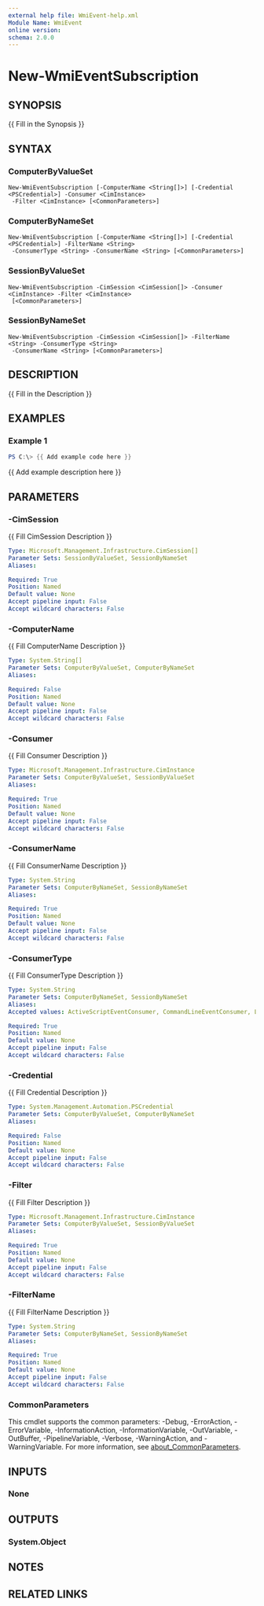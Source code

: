 ```yaml
---
external help file: WmiEvent-help.xml
Module Name: WmiEvent
online version:
schema: 2.0.0
---
```


# New-WmiEventSubscription

## SYNOPSIS
{{ Fill in the Synopsis }}

## SYNTAX

### ComputerByValueSet
```
New-WmiEventSubscription [-ComputerName <String[]>] [-Credential <PSCredential>] -Consumer <CimInstance>
 -Filter <CimInstance> [<CommonParameters>]
```

### ComputerByNameSet
```
New-WmiEventSubscription [-ComputerName <String[]>] [-Credential <PSCredential>] -FilterName <String>
 -ConsumerType <String> -ConsumerName <String> [<CommonParameters>]
```

### SessionByValueSet
```
New-WmiEventSubscription -CimSession <CimSession[]> -Consumer <CimInstance> -Filter <CimInstance>
 [<CommonParameters>]
```

### SessionByNameSet
```
New-WmiEventSubscription -CimSession <CimSession[]> -FilterName <String> -ConsumerType <String>
 -ConsumerName <String> [<CommonParameters>]
```

## DESCRIPTION
{{ Fill in the Description }}

## EXAMPLES

### Example 1
```powershell
PS C:\> {{ Add example code here }}
```

{{ Add example description here }}

## PARAMETERS

### -CimSession
{{ Fill CimSession Description }}

```yaml
Type: Microsoft.Management.Infrastructure.CimSession[]
Parameter Sets: SessionByValueSet, SessionByNameSet
Aliases:

Required: True
Position: Named
Default value: None
Accept pipeline input: False
Accept wildcard characters: False
```

### -ComputerName
{{ Fill ComputerName Description }}

```yaml
Type: System.String[]
Parameter Sets: ComputerByValueSet, ComputerByNameSet
Aliases:

Required: False
Position: Named
Default value: None
Accept pipeline input: False
Accept wildcard characters: False
```

### -Consumer
{{ Fill Consumer Description }}

```yaml
Type: Microsoft.Management.Infrastructure.CimInstance
Parameter Sets: ComputerByValueSet, SessionByValueSet
Aliases:

Required: True
Position: Named
Default value: None
Accept pipeline input: False
Accept wildcard characters: False
```

### -ConsumerName
{{ Fill ConsumerName Description }}

```yaml
Type: System.String
Parameter Sets: ComputerByNameSet, SessionByNameSet
Aliases:

Required: True
Position: Named
Default value: None
Accept pipeline input: False
Accept wildcard characters: False
```

### -ConsumerType
{{ Fill ConsumerType Description }}

```yaml
Type: System.String
Parameter Sets: ComputerByNameSet, SessionByNameSet
Aliases:
Accepted values: ActiveScriptEventConsumer, CommandLineEventConsumer, LogFileEventConsumer, NtEventLogEventConsumer, SMTPEventConsumer

Required: True
Position: Named
Default value: None
Accept pipeline input: False
Accept wildcard characters: False
```

### -Credential
{{ Fill Credential Description }}

```yaml
Type: System.Management.Automation.PSCredential
Parameter Sets: ComputerByValueSet, ComputerByNameSet
Aliases:

Required: False
Position: Named
Default value: None
Accept pipeline input: False
Accept wildcard characters: False
```

### -Filter
{{ Fill Filter Description }}

```yaml
Type: Microsoft.Management.Infrastructure.CimInstance
Parameter Sets: ComputerByValueSet, SessionByValueSet
Aliases:

Required: True
Position: Named
Default value: None
Accept pipeline input: False
Accept wildcard characters: False
```

### -FilterName
{{ Fill FilterName Description }}

```yaml
Type: System.String
Parameter Sets: ComputerByNameSet, SessionByNameSet
Aliases:

Required: True
Position: Named
Default value: None
Accept pipeline input: False
Accept wildcard characters: False
```

### CommonParameters
This cmdlet supports the common parameters: -Debug, -ErrorAction, -ErrorVariable, -InformationAction, -InformationVariable, -OutVariable, -OutBuffer, -PipelineVariable, -Verbose, -WarningAction, and -WarningVariable. For more information, see [about_CommonParameters](http://go.microsoft.com/fwlink/?LinkID=113216).

## INPUTS

### None

## OUTPUTS

### System.Object
## NOTES

## RELATED LINKS
